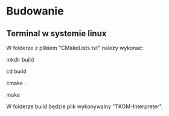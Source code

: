 # Budowanie
## Terminal w systemie linux
W folderze z plikiem "CMakeLists.txt" należy wykonać:

mkdir build

cd build

cmake ..

make

W folderze build będzie plik wykonywalny "TKOM-Interpreter".
